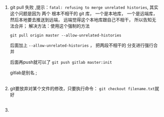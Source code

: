 1. git pull 失败 ,提示：`fatal: refusing to merge unrelated histories`, 其实这个问题是因为 两个 根本不相干的 git 库， 一个是本地库， 一个是远端库， 然后本地要去推送到远端， 远端觉得这个本地库跟自己不相干， 所以告知无法合并；
   解决方法：使用这个强制的方法

   `git pull origin master --allow-unrelated-histories`

   后面加上 `--allow-unrelated-histories` ， 把两段不相干的 分支进行强行合并

   后面再push就可以了 `git push gitlab master:init`

   gitlab是别名 ;<br><br>

2. git要放弃对某个文件的修改，只要执行命令： `git checkout filename.txt`就好<br><br>

3. 

